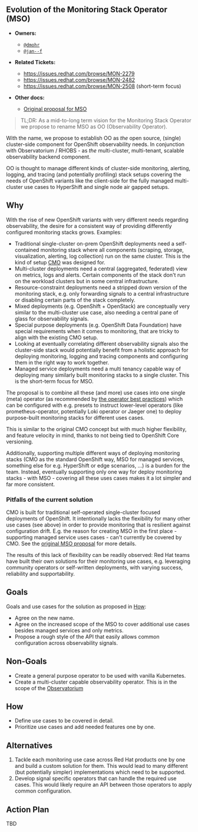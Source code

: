 ## Evolution of the Monitoring Stack Operator (MSO)

* **Owners:**
  * [`@dmohr`](https://github.com/danielm0hr)
  * [`@jan--f`](https://github.com/jan--f)

* **Related Tickets:**
  * https://issues.redhat.com/browse/MON-2279
  * https://issues.redhat.com/browse/MON-2482
  * https://issues.redhat.com/browse/MON-2508 (short-term focus)

* **Other docs:**
  * [Original proposal for MSO](https://github.com/openshift/enhancements/blob/master/enhancements/monitoring/monitoring-stack-operator.md)

> TL;DR: As a mid-to-long term vision for the Monitoring Stack Operator we propose to rename MSO as OO (Observability Operator). 

With the name, we propose to establish OO as _the_ open source, (single) cluster-side component for OpenShift observability needs. In conjunction with Observatorium / RHOBS - as _the_ multi-cluster, multi-tenant, scalable observability backend component.

OO is thought to manage different kinds of cluster-side monitoring, alerting, logging, and tracing (and potentially profiling) stack setups covering the needs of OpenShift variants like the client-side for the fully managed multi-cluster use cases to HyperShift and single node air gapped setups.

## Why

With the rise of new OpenShift variants with very different needs regarding observability, the desire for a consistent way of providing differently configured monitoring stacks grows. Examples:
- Traditional single-cluster on-prem OpenShift deployments need a self-contained monitoring stack where all components (scraping, storage, visualization, alerting, log collection) run on the same cluster. This is the kind of setup [CMO](https://github.com/openshift/cluster-monitoring-operator) was designed for.
- Multi-cluster deployments need a central (aggregated, federated) view on metrics, logs and alerts. Certain components of the stack don't run on the workload clusters but in some central infrastructure.
- Resource-constraint deployments need a stripped down version of the monitoring stack, e.g. only forwarding signals to a central infrastructure or disabling certain parts of the stack completely.
- Mixed deployments (e.g. OpenShift + OpenStack) are conceptually very similar to the multi-cluster use case, also needing a central pane of glass for observability signals.
- Special purpose deployments (e.g. OpenShift Data Foundation) have special requirements when it comes to monitoring, that are tricky to align with the existing CMO setup.
- Looking at eventually correlating different observability signals also the cluster-side stack would potentially benefit from a holistic approach for deploying monitoring, logging and tracing components and configuring them in the right way to work together.
- Managed service deployments need a multi tenancy capable way of deploying many similarly built monitoring stacks to a single cluster. This is the short-term focus for MSO.

The proposal is to combine all these (and more) use cases into one single (meta) operator (as recommended by [the operator best practices](https://sdk.operatorframework.io/docs/best-practices/best-practices/#development)) which can be configured with e.g. presets to instruct lower-level operators (like prometheus-operator, potentially Loki operator or Jaeger one) to deploy purpose-built monitoring stacks for different uses cases.

This is similar to the original CMO concept but with much higher flexibility, and feature velocity in mind, thanks to not being tied to OpenShift Core versioning.

Additionally, supporting multiple different ways of deploying monitoring stacks (CMO as the standard OpenShift way, MSO for managed services, something else for e.g. HyperShift or edge scenarios, ...) is a burden for the team. Instead, eventually supporting only one way for deploy monitoring stacks - with MSO - covering all these uses cases makes it a lot simpler and far more consistent.

### Pitfalls of the current solution

CMO is built for traditional self-operated single-cluster focused deployments of OpenShift. It intentionally lacks the flexibility for many other use cases (see above) in order to provide monitoring that is resilient against configuration drift. E.g. the reason for creating MSO in the first place - supporting managed service uses cases - can't currently be covered by CMO. See the [original MSO proposal](https://github.com/openshift/enhancements/blob/master/enhancements/monitoring/monitoring-stack-operator.md) for more details.

The results of this lack of flexibility can be readily observed: Red Hat teams have built their own solutions for their monitoring use cases, e.g. leveraging community operators or self-written deployments, with varying success, reliability and supportability.

## Goals

Goals and use cases for the solution as proposed in [How](#how):

* Agree on the new name. 
* Agree on the increased scope of the  MSO to cover additional use cases besides managed services and only metrics.
* Propose a rough style of the API that easily allows common configuration across observability signals.

## Non-Goals

* Create a general purpose operator to be used with vanilla Kubernetes.
* Create a multi-cluster capable observability operator. This is in the scope of the [Observatorium](https://observatorium.io)

## How

* Define use cases to be covered in detail.
* Prioritize use cases and add needed features one by one.

## Alternatives

1. Tackle each monitoring use case across Red Hat products one by one and build a custom solution for them. This would lead to many different (but potentially simpler) implementations which need to be supported.
2. Develop signal specific operators that can handle the required use cases. This would likely require an API between those operators to apply common configuration.

## Action Plan

TBD
